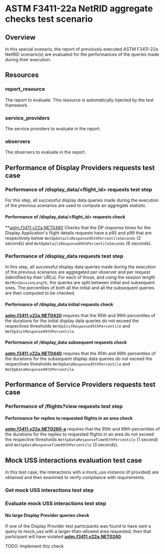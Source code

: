 # ASTM F3411-22a NetRID aggregate checks test scenario

## Overview
In this special scenario, the report of previously executed ASTM F3411-22a NetRID scenario(s) are evaluated for the
performances of the queries made during their execution.

## Resources

### report_resource
The report to evaluate. This resource is automatically injected by the test framework.

### service_providers
The service providers to evaluate in the report.

### observers
The observers to evaluate in the report.

## Performance of Display Providers requests test case

### Performance of /display_data/<flight_id> requests test step

For this step, all successful display data queries made during the execution of the previous scenarios are used to compute an aggregate statistic.

#### Performance of /display_data/<flight_id> requests check

**[astm.f3411.v22a.NET0460](../../../../requirements/astm/f3411/v22a.md) Checks that the DP response times for the
Display Application's flight details requests have a p95 and p99 that are respectively below
`NetDpDetailsResponse95thPercentileSeconds` (2 seconds) and `NetDpDetailsResponse99thPercentileSeconds` (6 seconds).

### Performance of /display_data requests test step
In this step, all successful display data queries made during the execution of the previous scenarios are aggregated per
observer and per request (identified by their URLs). For each of those, and using the session length
`NetMinSessionLength`, the queries are split between initial and subsequent ones.
The percentiles of both all the initial and all the subsequent queries are then computed to be checked.

#### Performance of /display_data initial requests check
**[astm.f3411.v22a.NET0420](../../../../requirements/astm/f3411/v22a.md)** requires that the 95th and 99th percentiles
of the durations for the initial display data queries do not exceed the respectives thresholds
`NetDpInitResponse95thPercentile` and `NetDpInitResponse99thPercentile`.

#### Performance of /display_data subsequent requests check
**[astm.f3411.v22a.NET0440](../../../../requirements/astm/f3411/v22a.md)** requires that the 95th and 99th percentiles
of the durations for the subsequent display data queries do not exceed the respectives thresholds
`NetDpDataResponse95thPercentile` and `NetDpDataResponse99thPercentile`.

## Performance of Service Providers requests test case

### Performance of /flights?view requests test step

#### Performance for replies to requested flights in an area check

**[astm.f3411.v22a.NET0260-a](../../../../requirements/astm/f3411/v22a.md)** requires that the 95th and 99th percentiles
of the durations for the replies to requested flights in an area do not exceed the respective thresholds
`NetSpDataResponseTime95thPercentile` (1 second) and `NetSpDataResponseTime99thPercentile` (3 seconds).

## Mock USS interactions evaluation test case

In this test case, the interactions with a mock_uss instance (if provided) are obtained and then examined to verify
compliance with requirements.

### Get mock USS interactions test step

### Evaluate mock USS interactions test step

#### No large Display Provider queries check

If one of the Display Provider test participants was found to have sent a query to mock_uss with a larger-than-allowed
area requested, then that participant will have violated **[astm.f3411.v22a.NET0240](../../../../requirements/astm/f3411/v22a.md)**.

TODO: Implement this check
